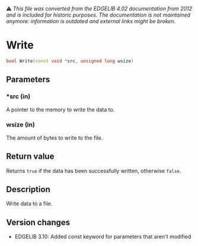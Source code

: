 :warning: _This file was converted from the EDGELIB 4.02 documentation from 2012 and is included for historic purposes. The documentation is not maintained anymore: information is outdated and external links might be broken._

# Write


```c++
bool Write(const void *src, unsigned long wsize)
```

## Parameters
### *src (in)
A pointer to the memory to write the data to.

### wsize (in)
The amount of bytes to write to the file.

## Return value
Returns `true` if the data has been successfully written, otherwise `false`.

## Description
Write data to a file.

## Version changes
- EDGELIB 3.10: Added const keyword for parameters that aren't modified

